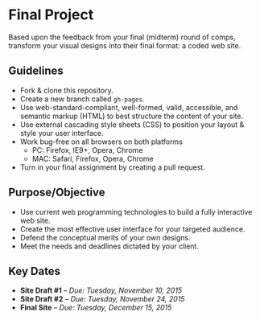 # Final Project
Based upon the feedback from your final (midterm) round of comps, transform your visual designs into their final format: a coded web site.

## Guidelines
- Fork & clone this repository.
- Create a new branch called `gh-pages`.
- Use web-standard-compliant, well-formed, valid, accessible, and semantic markup (HTML) to best structure the content of your site.
- Use external cascading style sheets (CSS) to position your layout & style your user interface.
- Work bug-free on all browsers on both platforms
  + PC: Firefox, IE9+, Opera, Chrome
  + MAC: Safari, Firefox, Opera, Chrome
- Turn in your final assignment by creating a pull request.

## Purpose/Objective
- Use current web programming technologies to build a fully interactive web site.
- Create the most effective user interface for your targeted audience.
- Defend the conceptual merits of your own designs.
- Meet the needs and deadlines dictated by your client.

## Key Dates
- **Site Draft #1** – *Due: Tuesday, November 10, 2015*
- **Site Draft #2** – *Due: Tuesday, November 24, 2015*
- **Final Site** – *Due: Tuesday, December 15, 2015*



